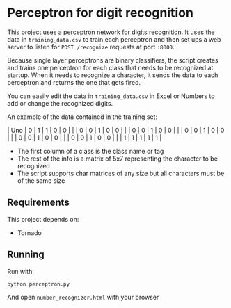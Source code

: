 # Perceptron for digit recognition

This project uses a perceptron network for digits recognition. It uses the data in `training_data.csv` to train each perceptron and then set ups a web server to listen for `POST /recognize` requests at port `:8000`.

Because single layer perceptrons are binary classifiers, the script creates and trains one perceptron for each class that needs to be recognized at startup. When it needs to recognize a character, it sends the data to each perceptron and returns the one that gets fired.

You can easily edit the data in `training_data.csv` in Excel or Numbers to add or change the recognized digits.

An example of the data contained in the training set:

| Uno | 0 | 1 | 1 | 0 | 0 |
|     | 0 | 0 | 1 | 0 | 0 |
|     | 0 | 0 | 1 | 0 | 0 |
|     | 0 | 0 | 1 | 0 | 0 |
|     | 0 | 0 | 1 | 0 | 0 |
|     | 0 | 0 | 1 | 0 | 0 |
|     | 1 | 1 | 1 | 1 | 1 |

* The first column of a class is the class name or tag
* The rest of the info is a matrix of 5x7 representing the character to be recognized
* The script supports char matrices of any size but all characters must be of the same size


## Requirements
This project depends on:
* Tornado

## Running
Run with:

```
python perceptron.py
```

And open `number_recognizer.html` with your browser


